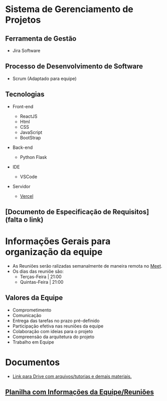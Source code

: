 # Sistema de Gerenciamento de Projetos

## Ferramenta de Gestão

- Jira Software

## Processo de Desenvolvimento de Software

- Scrum (Adaptado para equipe)

## Tecnologias

- Front-end
  - ReactJS
  - Html
  - CSS
  - JavaScript
  - BootStrap
- Back-end

  - Python Flask

- IDE

  - VSCode

- Servidor
  - [Vercel](https://vercel.com/)

## [Documento de Especificação de Requisitos](falta o link)

# Informações Gerais para organização da equipe

- As Reuniões serão ralizadas semanalmente de maneira remota no [Meet](meet.google.com/yce-euwi-buy).
- Os dias das reuniõe são:
  - Terças-Feira | 21:00
  - Quintas-Feira | 21:00

## Valores da Equipe

- Comprometimento
- Comunicação
- Entrega das tarefas no prazo pré-definido
- Participação efetiva nas reuniões da equipe
- Colaboração com ideias para o projeto
- Compreensão da arquitetura do projeto
- Trabalho em Equipe

# Documentos

- [Link para Drive com arquivos/tutorias e demais materiais.](https://drive.google.com/drive/folders/1B0aWiIltDLUM3jSab6dfJmHU9O0uLQBl)

## [Planilha com Informações da Equipe/Reuniões](https://docs.google.com/spreadsheets/d/1-krF3a3XWaE_qxY1pSuACv7RrJooM_Ib3L6pFZiUhIU/edit#gid=0)
